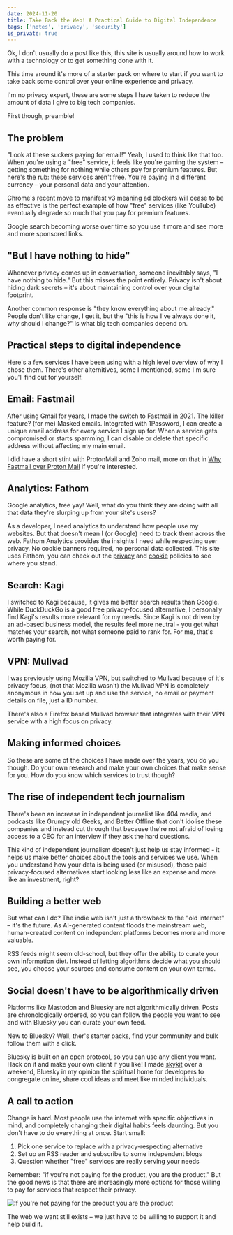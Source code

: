 ```yaml
---
date: 2024-11-20
title: Take Back the Web! A Practical Guide to Digital Independence
tags: ['notes', 'privacy', 'security']
is_private: true
---
```


Ok, I don't usually do a post like this, this site is usually around
how to work with a technology or to get something done with it.

This time around it's more of a starter pack on where to start if you
want to take back some control over your online experience and
privacy.

I'm no privacy expert, these are some steps I have taken to reduce the
amount of data I give to big tech companies.

First though, preamble!

## The problem

"Look at these suckers paying for email!" Yeah, I used to think like
that too. When you're using a "free" service, it feels like you're
gaming the system – getting something for nothing while others pay for
premium features. But here's the rub: these services aren't free.
You're paying in a different currency – your personal data and your
attention.

Chrome's recent move to manifest v3 meaning ad blockers will cease to
be as effective is the perfect example of how "free" services (like
YouTube) eventually degrade so much that you pay for premium features.

Google search becoming worse over time so you use it more and see more
and more sponsored links.

## "But I have nothing to hide"

Whenever privacy comes up in conversation, someone inevitably says, "I
have nothing to hide." But this misses the point entirely. Privacy
isn't about hiding dark secrets – it's about maintaining control over
your digital footprint.

Another common response is "they know everything about me already."
People don't like change, I get it, but the "this is how I've always
done it, why should I change?" is what big tech companies depend on.

## Practical steps to digital independence

Here's a few services I have been using with a high level overview of
why I chose them. There's other alternitives, some I mentioned, some
I'm sure you'll find out for yourself.

## Email: Fastmail

After using Gmail for years, I made the switch to Fastmail in 2021.
The killer feature? (for me) Masked emails. Integrated with 1Password,
I can create a unique email address for every service I sign up for.
When a service gets compromised or starts spamming, I can disable or
delete that specific address without affecting my main email.

I did have a short stint with ProtonMail and Zoho mail, more on that
in
[Why Fastmail over Proton Mail](https://scottspence.com/posts/why-fastmail-over-proton-mail)
if you're interested.

## Analytics: Fathom

Google analytics, free yay! Well, what do you think they are doing
with all that data they're slurping up from your site's users?

As a developer, I need analytics to understand how people use my
websites. But that doesn't mean I (or Google) need to track them
across the web. Fathom Analytics provides the insights I need while
respecting user privacy. No cookie banners required, no personal data
collected. This site uses Fathom, you can check out the
[privacy](https://scottspence.com/privacy-policy) and
[cookie](https://scottspence.com/cookie-policy) policies to see where
you stand.

## Search: Kagi

I switched to Kagi because, it gives me better search results than
Google. While DuckDuckGo is a good free privacy-focused alternative, I
personally find Kagi's results more relevant for my needs. Since Kagi
is not driven by an ad-based business model, the results feel more
neutral - you get what matches your search, not what someone paid to
rank for. For me, that's worth paying for.

## VPN: Mullvad

I was previously using Mozilla VPN, but switched to Mullvad because of
it's privacy focus, (not that Mozilla wasn't) the Mullvad VPN is
completely anonymous in how you set up and use the service, no email
or payment details on file, just a ID number.

There's also a Firefox based Mullvad browser that integrates with
their VPN service with a high focus on privacy.

## Making informed choices

So these are some of the choices I have made over the years, you do
you though. Do your own research and make your own choices that make
sense for you. How do you know which services to trust though?

## The rise of independent tech journalism

There's been an increase in independent journalist like 404 media, and
podcasts like Grumpy old Geeks, and Better Offline that don't idolise
these companies and instead cut through that because the're not afraid
of losing access to a CEO for an interview if they ask the hard
questions.

This kind of independent journalism doesn't just help us stay
informed - it helps us make better choices about the tools and
services we use. When you understand how your data is being used (or
misused), those paid privacy-focused alternatives start looking less
like an expense and more like an investment, right?

## Building a better web

But what can I do? The indie web isn't just a throwback to the "old
internet" – it's the future. As AI-generated content floods the
mainstream web, human-created content on independent platforms becomes
more and more valuable.

RSS feeds might seem old-school, but they offer the ability to curate
your own information diet. Instead of letting algorithms decide what
you should see, you choose your sources and consume content on your
own terms.

## Social doesn't have to be algorithmically driven

Platforms like Mastodon and Bluesky are not algorithmically driven.
Posts are chronologically ordered, so you can follow the people you
want to see and with Bluesky you can curate your own feed.

New to Bluesky? Well, ther's starter packs, find your community and
bulk follow them with a click.

Bluesky is built on an open protocol, so you can use any client you
want. Hack on it and make your own client if you like! I made
[skykit](https://skykit.blue) over a weekend, Bluesky in my opinion
the spiritual home for developers to congregate online, share cool
ideas and meet like minded individuals.

## A call to action

Change is hard. Most people use the internet with specific objectives
in mind, and completely changing their digital habits feels daunting.
But you don't have to do everything at once. Start small:

1. Pick one service to replace with a privacy-respecting alternative
2. Set up an RSS reader and subscribe to some independent blogs
3. Question whether "free" services are really serving your needs

Remember: "if you're not paying for the product, you are the product."
But the good news is that there are increasingly more options for
those willing to pay for services that respect their privacy.

![if you're not paying for the product you are the product](https://res.cloudinary.com/defkmsrpw/image/upload/q_auto,f_auto/v1732134525/scottspence.com/if-youre-not-paying-for-the-product-you-are-the-product.png)

The web we want still exists – we just have to be willing to support
it and help build it.
